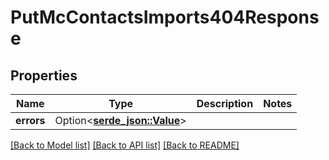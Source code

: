 # PutMcContactsImports404Response

## Properties

Name | Type | Description | Notes
------------ | ------------- | ------------- | -------------
**errors** | Option<[**serde_json::Value**](.md)> |  | 

[[Back to Model list]](../README.md#documentation-for-models) [[Back to API list]](../README.md#documentation-for-api-endpoints) [[Back to README]](../README.md)



